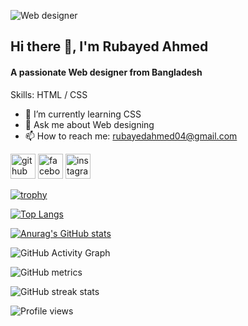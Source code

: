 ![Web designer](https://scontent.fdac5-2.fna.fbcdn.net/v/t39.30808-6/s960x960/269734594_1104251787051033_1465897105202165965_n.jpg?_nc_cat=107&ccb=1-5&_nc_sid=e3f864&_nc_eui2=AeEViyAw-F9gl2btzIFw-xS_LfOg2AOINjIt86DYA4g2Mis_RCAamD6aiWRQk02qUtMj0hJf1bgsPsEB--z27CpU&_nc_ohc=KOT08LIPge0AX_sL3pL&tn=EJOrTwxTO8jxamos&_nc_ht=scontent.fdac5-2.fna&oh=00_AT8jTQzGpcrimuV26qoOpDcChDJ0yI5jrSwGWJWF5y0qXw&oe=61CDDEF4)
## Hi there 👋, I'm Rubayed Ahmed
#### A passionate Web designer from Bangladesh

Skills: HTML / CSS

- 🌱 I’m currently learning CSS 
- 💬 Ask me about Web designing 
- 📫 How to reach me: rubayedahmed04@gmail.com 


[<img src='https://cdn.jsdelivr.net/npm/simple-icons@3.0.1/icons/github.svg' alt='github' height='40'>](https://github.com/ahmrubayed)  [<img src='https://cdn.jsdelivr.net/npm/simple-icons@3.0.1/icons/facebook.svg' alt='facebook' height='40'>](https://www.facebook.com/Rubayed)  [<img src='https://cdn.jsdelivr.net/npm/simple-icons@3.0.1/icons/instagram.svg' alt='instagram' height='40'>](https://www.instagram.com/ahm_rubayed/)  

[![trophy](https://github-profile-trophy.vercel.app/?username=ahmrubayed)](https://github.com/ryo-ma/github-profile-trophy)

[![Top Langs](https://github-readme-stats.vercel.app/api/top-langs/?username=ahmrubayed)](https://github.com/anuraghazra/github-readme-stats)

[![Anurag's GitHub stats](https://github-readme-stats.vercel.app/api?username=anuraghazra)](https://github.com/anuraghazra/github-readme-stats)
 

![GitHub Activity Graph](https://activity-graph.herokuapp.com/graph?username=ahmrubayed)  

![GitHub metrics](https://metrics.lecoq.io/ahmrubayed)  

![GitHub streak stats](https://github-readme-streak-stats.herokuapp.com/?user=ahmrubayed)  

![Profile views](https://gpvc.arturio.dev/ahmrubayed)  
